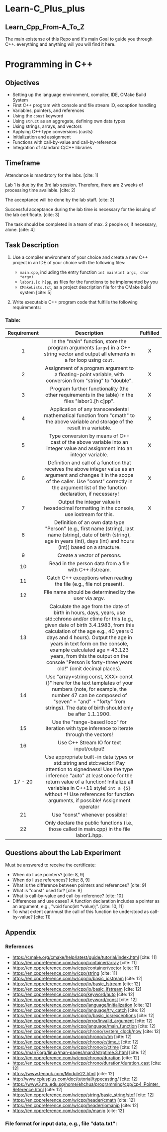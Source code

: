 # Learn-C_Plus_plus
## Learn_Cpp_From-A_To_Z
The main existense of this Repo and it's main Goal to guide you through C++.
everything and anything will you will find it here.

#   Programming in C++ 

##   Objectives

* Setting up the language environment, compiler, IDE, CMake Build System
* First C++ program with console and file stream IO, exception handling
* Variables, pointers, and references
* Using the `const` keyword
* Using `struct` as an aggregate, defining own data types
* Using strings, arrays, and vectors
* Applying C++ type conversions (casts)
* Initialization and assignment
* Functions with call-by-value and call-by-reference
* Integration of standard C/C++ libraries

##   Timeframe

Attendance is mandatory for the labs. [cite: 1]

Lab 1 is due by the 3rd lab session. Therefore, there are 2 weeks of processing time available. [cite: 2]

The acceptance will be done by the lab staff. [cite: 3]

Successful acceptance during the lab time is necessary for the issuing of the lab certificate. [cite: 3]

The task should be completed in a team of max. 2 people or, if necessary, alone. [cite: 4]

##   Task Description

1.  Use a compiler environment of your choice and create a new C++ project in an IDE of your choice with the following files:

    * `main.cpp`, including the entry function `int main(int argc, char *argv)`
    * `labor1.[c h]pp`, as files for the functions to be implemented by you
    * `CMakeLists.txt`, as a project description file for the CMake build system [cite: 5]
2.  Write executable C++ program code that fulfills the following requirements:

###   Table:

|   Requirement   |   Description   |   Fulfilled   |
| :-------------: | :----------------------------------------------------: | :-----------: |
|        1        | In the "main" function, store the program arguments (`argv`) in a C++ string vector and output all elements in a for loop using `cout`. |         X      |
|        2        | Assignment of a program argument to a floating-point variable, with conversion from "string" to "double". |      X         |
|        3        | Program further functionality (the other requirements in the table) in the files "labor1.[h c]pp". |          X     |
|        4        | Application of any transcendental mathematical function from "cmath" to the above variable and storage of the result in a variable. |      X         |
|        5        | Type conversion by means of C++ cast of the above variable into an integer value and assignment into an integer variable. |       X        |
|        6        | Definition and call of a function that receives the above integer value as an argument and changes it in the scope of the caller. Use "const" correctly in the argument list of the function declaration, if necessary! |      X         |
|        7        | Output the integer value in hexadecimal formatting in the console, use iostream for this. |        X       |
|        8        | Definition of an own data type "Person" (e.g., first name (string), last name (string), date of birth (string), age in years (int), days (int) and hours (int)) based on a structure. |               |
|        9        | Create a vector of persons. |               |
|       10        | Read in the person data from a file with C++ ifstream. |               |
|       11        | Catch C++ exceptions when reading the file (e.g., file not present). |               |
|       12        | File name should be determined by the user via argv. |               |
|       13        | Calculate the age from the date of birth in hours, days, years, use std::chrono and/or ctime for this (e.g., given date of birth 3.4.1983, from this calculation of the age e.g., 40 years 0 days and 4 hours). Output the age in years in text form on the console, example calculated age = 43.123 years, from this the output on the console "Person is forty-three years old!" (omit decimal places). |               |
|       14        | Use "array<string const, XXX> const {}" here for the text templates of your numbers (note, for example, the number 47 can be composed of "seven" + "and" + "forty" from strings). The date of birth should only be after 1.1.1900. |               |
|       15        | Use the "range-based loop" for iteration with type inference to iterate through the vectors! |               |
|       16        | Use C++ Stream IO for text input/output! |               |
|    17 - 20    | Use appropriate built-in data types or std::string and std::vector! Pay attention to signedness! Use the type inference "auto" at least once for the return value of a function! Initialize all variables in C++11 style! `int a {5}` without =! Use references for function arguments, if possible! Assignment operator |               |
|        21        | Use "const" whenever possible! |               |
|        22        | Only declare the public functions (i.e., those called in main.cpp) in the file labor1.hpp. |               |

##   Questions about the Lab Experiment

Must be answered to receive the certificate:

* When do I use pointers? [cite: 8, 9]
* When do I use references? [cite: 8, 9]
* What is the difference between pointers and references? [cite: 9]
* What is "const" used for? [cite: 9]
* What is call-by-value and call-by-reference? [cite: 10]
* Differences and use cases?
    A function declaration includes a pointer as an argument, e.g., "void func(int \*value);". [cite: 10, 11]
* To what extent can/must the call of this function be understood as call-by-value? [cite: 11]

##   Appendix

###   References

* <https://cmake.org/cmake/help/latest/guide/tutorial/index.html> [cite: 11]
* <https://en.cppreference.com/w/cpp/container/array> [cite: 11]
* <https://en.cppreference.com/w/cpp/container/vector> [cite: 11]
* <https://en.cppreference.com/w/cpp/string> [cite: 11]
* <https://en.cppreference.com/w/cpp/io/basic_iostream> [cite: 12]
* <https://en.cppreference.com/w/cpp/io/basic_fstream> [cite: 12]
* <https://en.cppreference.com/w/cpp/io/basic_ifstream> [cite: 12]
* <https://en.cppreference.com/w/cpp/keyword/auto> [cite: 12]
* <https://en.cppreference.com/w/cpp/keyword/const> [cite: 12]
* <https://en.cppreference.com/w/cpp/language/initialization> [cite: 12]
* <https://en.cppreference.com/w/cpp/language/try_catch> [cite: 12]
* <https://en.cppreference.com/w/cpp/io/basic_ios/exceptions> [cite: 12]
* <https://en.cppreference.com/w/cpp/error/invalid_argument> [cite: 12]
* <https://en.cppreference.com/w/cpp/language/main_function> [cite: 12]
* <https://en.cppreference.com/w/cpp/chrono/system_clock/now> [cite: 12]
* <https://en.cppreference.com/w/cpp/chrono/c/tm> [cite: 12]
* <https://en.cppreference.com/w/cpp/chrono/c/time_t> [cite: 12]
* <https://en.cppreference.com/w/cpp/chrono/c/ctime> [cite: 12]
* <https://man7.org/linux/man-pages/man3/strptime.3.html> [cite: 12]
* <https://en.cppreference.com/w/cpp/chrono/duration> [cite: 12]
* <https://en.cppreference.com/w/cpp/chrono/duration/duration_cast> [cite: 12]
* <https://www.tenouk.com/Module22.html> [cite: 12]
* <http://www.cplusplus.com/doc/tutorial/typecasting/> [cite: 12]
* <https://www3.ntu.edu.sg/home/ehchua/programming/cpp/cp4_Pointer_Reference.html> [cite: 12]
* <https://en.cppreference.com/w/cpp/string/basic_string/stof> [cite: 12]
* <https://en.cppreference.com/w/cpp/header/cmath> [cite: 12]
* <https://en.cppreference.com/w/cpp/header/iomanip> [cite: 12]
* <https://en.cppreference.com/w/cpp/io/manip> [cite: 12]

###   File format for input data, e.g., file "data.txt":

